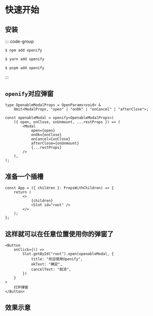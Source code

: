 # 快速开始

## 安装

::: code-group

```sh [npm]
$ npm add openify
```

```sh [yarn]
$ yarn add openify
```

```sh [pnpm]
$ pnpm add openify
```

:::

## `openify`对应弹窗

```tsx
type OpenableModalProps = OpenParams<void> &
    Omit<ModalProps, "open" | "onOk" | "onCancel" | "afterClose">;

const openableModal = openify<OpenableModalProps>(
    ({ open, onClose, onUnmount, ...restProps }) => (
        <Modal
            open={open}
            onOk={onClose}
            onCancel={onClose}
            afterClose={onUnmount}
            {...restProps}
        />
    ),
);
```

## 准备一个插槽

```tsx
const App = ({ children }: PropsWithChildren) => {
    return (
        <>
            {children}
            <Slot id="root" />
        </>
    );
};
```

## 这样就可以在任意位置使用你的弹窗了

```tsx
<Button
    onClick={() =>
        Slot.getById("root").open(openableModal, {
            title: "欢迎使用Openify",
            okText: "确定",
            cancelText: "取消",
        })
    }
>
    打开弹窗
</Button>
```
## 效果示意

<div ref="app" />

<script setup>
import { createElement } from 'react'
import { createRoot } from 'react-dom/client'
import { ref, onMounted } from 'vue'
import { App, Open } from './demos'

const app = ref()
onMounted(() => {
  const root = createRoot(app.value)
  root.render(createElement(App, {}, createElement(Open)))
})
</script>